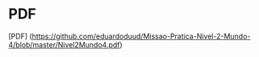 # PDF

[PDF] (https://github.com/eduardoduud/Missao-Pratica-Nivel-2-Mundo-4/blob/master/Nivel2Mundo4.pdf)
